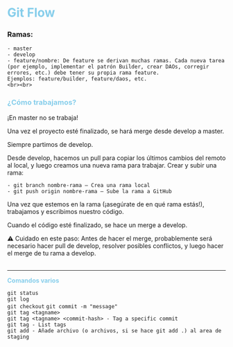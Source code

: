 # <span style="color: skyblue;">Git Flow</span>


### Ramas:

    - master
    - develop
    - feature/nombre: De feature se derivan muchas ramas. Cada nueva tarea (por ejemplo, implementar el patrón Builder, crear DAOs, corregir errores, etc.) debe tener su propia rama feature.
    Ejemplos: feature/builder, feature/daos, etc.
    <br><br>

### <span style="color: skyblue;">¿Cómo trabajamos?</span>

¡En master no se trabaja!

Una vez el proyecto esté finalizado, se hará merge desde develop a master.

Siempre partimos de develop.

Desde develop, hacemos un pull para copiar los últimos cambios del remoto al local, y luego creamos una nueva rama para trabajar.
Crear y subir una rama:

    - git branch nombre-rama — Crea una rama local
    - git push origin nombre-rama — Sube la rama a GitHub

Una vez que estemos en la rama (¡asegúrate de en qué rama estás!), trabajamos y escribimos nuestro código.

Cuando el código esté finalizado, se hace un merge a develop.

⚠️ Cuidado en este paso:
Antes de hacer el merge, probablemente será necesario hacer pull de develop, resolver posibles conflictos, y luego hacer el merge de tu rama a develop.
<br><br>

* * *

<span style="color: skyblue;">**Comandos varios**</span>

`git status`  
`git log`  
`git checkout`
`git commit -m "message"`  
`git tag <tagname>`  
`git tag <tagname> <commit-hash> - Tag a specific commit`  
`git tag - List tags`  
`git add - Añade archivo (o archivos, si se hace git add .) al area de staging`